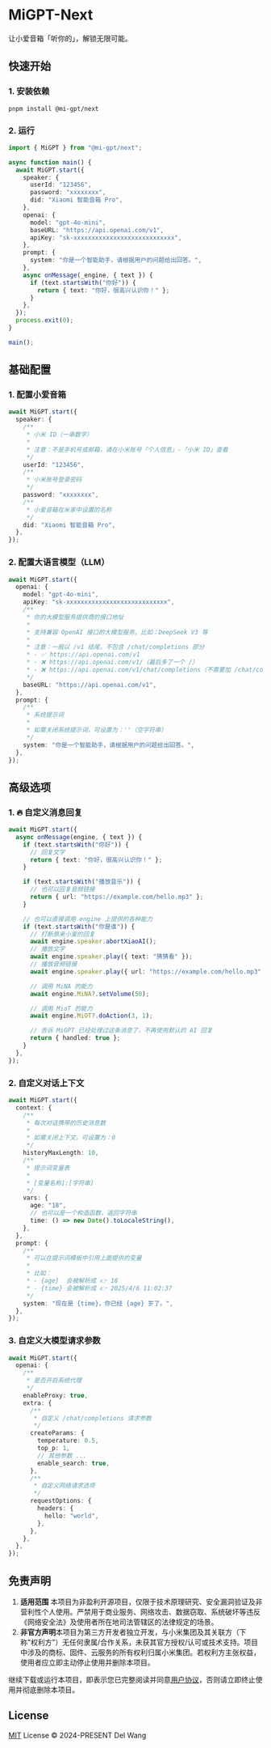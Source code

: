 # MiGPT-Next

让小爱音箱「听你的」，解锁无限可能。

## 快速开始

### 1. 安装依赖

```shell
pnpm install @mi-gpt/next
```

### 2. 运行

```typescript
import { MiGPT } from "@mi-gpt/next";

async function main() {
  await MiGPT.start({
    speaker: {
      userId: "123456",
      password: "xxxxxxxx",
      did: "Xiaomi 智能音箱 Pro",
    },
    openai: {
      model: "gpt-4o-mini",
      baseURL: "https://api.openai.com/v1",
      apiKey: "sk-xxxxxxxxxxxxxxxxxxxxxxxxxxxx",
    },
    prompt: {
      system: "你是一个智能助手，请根据用户的问题给出回答。",
    },
    async onMessage(_engine, { text }) {
      if (text.startsWith("你好")) {
        return { text: "你好，很高兴认识你！" };
      }
    },
  });
  process.exit(0);
}

main();
```

## 基础配置

### 1. 配置小爱音箱

```typescript
await MiGPT.start({
  speaker: {
    /**
     * 小米 ID（一串数字）
     *
     * 注意：不是手机号或邮箱，请在小米账号「个人信息」-「小米 ID」查看
     */
    userId: "123456",
    /**
     * 小米账号登录密码
     */
    password: "xxxxxxxx",
    /**
     * 小爱音箱在米家中设置的名称
     */
    did: "Xiaomi 智能音箱 Pro",
  },
});
```

### 2. 配置大语言模型（LLM）

```typescript
await MiGPT.start({
  openai: {
    model: "gpt-4o-mini",
    apiKey: "sk-xxxxxxxxxxxxxxxxxxxxxxxxxxxx",
    /**
     * 你的大模型服务提供商的接口地址
     *
     * 支持兼容 OpenAI 接口的大模型服务，比如：DeepSeek V3 等
     *
     * 注意：一般以 /v1 结尾，不包含 /chat/completions 部分
     * - ✅ https://api.openai.com/v1
     * - ❌ https://api.openai.com/v1/（最后多了一个 /）
     * - ❌ https://api.openai.com/v1/chat/completions（不需要加 /chat/completions）
     */
    baseURL: "https://api.openai.com/v1",
  },
  prompt: {
    /**
     * 系统提示词
     *
     * 如需关闭系统提示词，可设置为：''（空字符串）
     */
    system: "你是一个智能助手，请根据用户的问题给出回答。",
  },
});
```

## 高级选项

### 1. 🔥 自定义消息回复

```typescript
await MiGPT.start({
  async onMessage(engine, { text }) {
    if (text.startsWith("你好")) {
      // 回复文字
      return { text: "你好，很高兴认识你！" };
    }

    if (text.startsWith("播放音乐")) {
      // 也可以回复音频链接
      return { url: "https://example.com/hello.mp3" };
    }

    // 也可以直接调用 engine 上提供的各种能力
    if (text.startsWith("你是谁")) {
      // 打断原来小爱的回复
      await engine.speaker.abortXiaoAI();
      // 播放文字
      await engine.speaker.play({ text: "猜猜看" });
      // 播放音频链接
      await engine.speaker.play({ url: "https://example.com/hello.mp3" });

      // 调用 MiNA 的能力
      await engine.MiNA?.setVolume(50);

      // 调用 MioT 的能力
      await engine.MiOT?.doAction(3, 1);

      // 告诉 MiGPT 已经处理过这条消息了，不再使用默认的 AI 回复
      return { handled: true };
    }
  },
});
```

### 2. 自定义对话上下文

```typescript
await MiGPT.start({
  context: {
    /**
     * 每次对话携带的历史消息数
     *
     * 如需关闭上下文，可设置为：0
     */
    historyMaxLength: 10,
    /**
     * 提示词变量表
     *
     * [变量名称]:[字符串]
     */
    vars: {
      age: "18",
      // 也可以是一个构造函数，返回字符串
      time: () => new Date().toLocaleString(),
    },
  },
  prompt: {
    /**
     * 可以在提示词模板中引用上面提供的变量
     *
     * 比如：
     * - {age}  会被解析成 👉 18
     * - {time} 会被解析成 👉 2025/4/6 11:02:37
     */
    system: "现在是 {time}，你已经 {age} 岁了。",
  },
});
```

### 3. 自定义大模型请求参数

```typescript
await MiGPT.start({
  openai: {
    /**
     * 是否开启系统代理
     */
    enableProxy: true,
    extra: {
      /**
       * 自定义 /chat/completions 请求参数
       */
      createParams: {
        temperature: 0.5,
        top_p: 1,
        // 其他参数 ...
        enable_search: true,
      },
      /**
       * 自定义网络请求选项
       */
      requestOptions: {
        headers: {
          hello: "world",
        },
      },
    },
  },
});
```

## 免责声明

1. **适用范围**
   本项目为非盈利开源项目，仅限于技术原理研究、安全漏洞验证及非营利性个人使用。严禁用于商业服务、网络攻击、数据窃取、系统破坏等违反《网络安全法》及使用者所在地司法管辖区的法律规定的场景。
2. **非官方声明**​​
   本项目为第三方开发者独立开发，与小米集团及其关联方（下称"权利方"）无任何隶属/合作关系，未获其官方授权/认可或技术支持。项目中涉及的商标、固件、云服务的所有权利归属小米集团。若权利方主张权益，使用者应立即主动停止使用并删除本项目。

继续下载或运行本项目，即表示您已完整阅读并同意[用户协议](https://github.com/idootop/migpt-next/blob/main/agreement.md)，否则请立即终止使用并彻底删除本项目。

## License

[MIT](https://github.com/idootop/migpt-next/blob/main/LICENSE) License © 2024-PRESENT Del Wang
